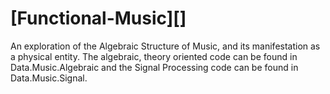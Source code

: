 # [Functional-Music][]

An exploration of the Algebraic Structure of Music, and its manifestation as a
physical entity.  The algebraic, theory oriented code can be found in
Data.Music.Algebraic and the Signal Processing code can be found in
Data.Music.Signal.



